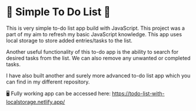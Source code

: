 # 📝 Simple To Do List 📝

This is very simple to-do list app build with JavaScript. This project was a part of my aim to refresh my basic JavaScript knowledge. This app uses local storage to store added entries/tasks to the list.

Another useful functionality of this to-do app is the ability to search for desired tasks from the list. We can also remove any unwanted or completed tasks.

I have also built another and surely more advanced to-do list app which you can find in my different repository.

🖥️ Fully working app can be accessed here: https://todo-list-with-localstorage.netlify.app/
